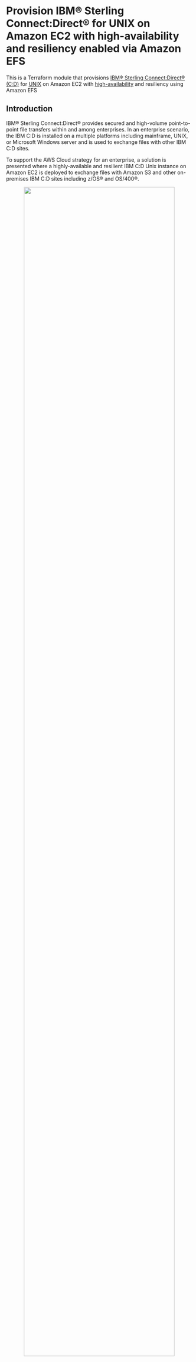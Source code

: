 # Provision IBM® Sterling Connect:Direct® for UNIX on Amazon EC2 with high-availability and resiliency enabled via Amazon EFS

This is a Terraform module that provisions [IBM® Sterling Connect:Direct® (C:D)](https://www.ibm.com/products/connect-direct) for [UNIX](https://www.ibm.com/docs/en/connect-direct/6.2.0?topic=guide-connectdirect-unix-overview) on Amazon EC2 with [high-availability](https://www.ibm.com/docs/en/connect-direct/6.2.0?topic=unix-defining-high-availability-settings-in-configuration-files) and resiliency using Amazon EFS

## Introduction
IBM® Sterling Connect:Direct® provides secured and high-volume point-to-point file transfers within and among enterprises. In an enterprise scenario, the IBM C:D is installed on a multiple platforms including mainframe, UNIX, or Microsoft Windows server and is used to exchange files with other IBM C:D sites.

To support the AWS Cloud strategy for an enterprise, a solution is presented where a highly-available and resilient IBM C:D Unix instance on Amazon EC2 is deployed to exchange files with Amazon S3 and other on-premises IBM C:D sites including z/OS® and OS/400®.
<p align="center"><img src="images/aws-tf-cdu-big-picture.png" width="90%"/></p>

- High-availability is implemented via auto scaling group to maintain minimum 1 IBM C:D Unix instance in the configured availability zones.
- IBM C:D Unix instance is fronted by Network Load-Balancer (NLB) to route the traffic to the available instance.
- On-premises IBM C:D sites communicate via the domain name defined at the Route 53 that is resolved to the NLB.
- Resiliency of the server state is implemented via highly-available and encrypted Amazon EFS instance with mount points in each availability zone.
- Security Groups are used for access control to the C:D server and EFS mount points.

## Features

The terraform module has following features:

- Provision a [IBM C:D Unix](https://www.ibm.com/docs/en/connect-direct/6.2.0?topic=deployment-connectdirect-unix-silent-installation) node with high-availability and resiliency using [Amazon EFS](https://aws.amazon.com/efs/) in the existing VPC and subnets identified via tags.
  - Amazon EC2 [Auto Scaling Group](https://docs.aws.amazon.com/autoscaling/ec2/userguide/auto-scaling-groups.html) is created (`min=1,max=1,desired=1`) to maintain minimum 1 IBM C:D Unix instance.
  - Optionally, provision the IBM C:D Unix node using [Amazon EBS](https://aws.amazon.com/ebs/) without resiliency of state.
- Use a shared Amazon EFS instance (identified by `efs_id`), or provision a new [regional](https://docs.aws.amazon.com/efs/latest/ug/storage-classes.html) Amazon EFS instance with [lifecycle management](https://docs.aws.amazon.com/efs/latest/ug/lifecycle-management-efs.html), [EFS mount target(s)](https://docs.aws.amazon.com/efs/latest/ug/manage-fs-access.html), and [security group](https://docs.aws.amazon.com/efs/latest/ug/network-access.html) in the existing VPC and subnets identified via tags.
  - Optionally encrypt the created EFS file system using an existing [AWS KMS](https://aws.amazon.com/kms/) key or provision a new AWS KMS key for EFS encryption.
  - Adds necessary rules to the EFS security group, so that IBM C:D Unix instance can access it.
- Use an existing [instance profile](https://docs.aws.amazon.com/IAM/latest/UserGuide/id_roles_use_switch-role-ec2_instance-profiles.html) or provision a new instance profile with necessary access to Amazon S3 and Amazon CloudWatch.
- Install and configure the CloudWatch agent to forward the server logs to the Amazon CloudWatch logs.
- Optionally encrypt the attached Amazon EBS, [Amazon CloudWatch Logs](https://docs.aws.amazon.com/AmazonCloudWatch/latest/logs/WhatIsCloudWatchLogs.html), and [AWS System Manager Parameter Store](https://docs.aws.amazon.com/systems-manager/latest/userguide/systems-manager-parameter-store.html) using an existing AWS KMS key or provision a new AWS KMS key for the respective service.
- Optionally create a [Network Load Balancer](https://aws.amazon.com/elasticloadbalancing/network-load-balancer/) to front the network traffic and to provide consistent IP address to the client(s).
- Optionally creates a DNS record for the Network Load Balancer via providing the [Route 53 private hosted zone](https://docs.aws.amazon.com/Route53/latest/DeveloperGuide/hosted-zones-private.html) name.
- Support well-known tag based backup using AWS Backup.
- Customize the IBM C:D Unix node by providing your own
  - node name (`node_name`)
  - server `keycert` file.
  - `netmap.cfg` file (optional).
  - `userfile.cfg` file (optional).
  - installation folder structure (optional).
  - POSIX UID/GID for the `cdadmin` user (optional)
  - extra test or process files to be copied to the server.
  - Source CIDRs to allow access to the server.
  - [Amazon machine image (AMI)](https://docs.aws.amazon.com/AWSEC2/latest/UserGuide/AMIs.html) (optional)
  - [Amazon EC2 instance type](https://aws.amazon.com/ec2/instance-types/) (optional)
- Uniformly name and tag the provisioned resources.
- Additional module ([tls\pca](https://github.com/aws-samples/aws-tf-cdu/tree/main/modules/tls/pca)) is provided for generating IBM C:D Unix compatible server `keycert` file for development and testing purpose.

## Prerequisites

- The target AWS Account and AWS Region are identified.
- The AWS User/Role executing the Terraform scripts must have permissions to provision the target resources in the owner account.
- The [Terraform CLI](https://learn.hashicorp.com/tutorials/terraform/install-cli?in=terraform/aws-get-started) (`version = ">= 1.3.9"`) is installed.
- The [AWS CLI v2](https://awscli.amazonaws.com/v2/documentation/api/latest/reference/index.html) is installed.
- The [Python 3.9+](https://www.python.org/downloads/) is installed.
- AWS SDK for Python [boto3 1.24+](https://boto3.amazonaws.com/v1/documentation/api/latest/guide/quickstart.html#installation) is installed.
- The [openssl 1.1.1+](https://www.openssl.org/) is installed, if you are generating your own server certificate.
- Terraform backend provider and state locking providers are identified and bootstrapped.
  - A [bootstrap](https://github.com/aws-samples/aws-tf-cdu/tree/main/examples/bootstrap) module/example is provided that provisions an Amazon S3 bucket for Terraform state storage and Amazon DynamoDB table for Terraform state locking.
    - **The Amazon S3 bucket name must be globally unique.**
- The target VPC along with the target Subnets exist and are identified via tags.
  - A [vpc](https://github.com/aws-samples/aws-tf-cdu/tree/main/examples/vpc) example is provided that provisions VPC, Subnets and related resources with example tagging.
- Optionally, Route 53 Hosted zone exists and identified by name.
  - The [vpc](https://github.com/aws-samples/aws-tf-cdu/tree/main/examples/vpc) example also creates a private hosted zone.
- A unique project code name e.g., `cdu-x` is identified that will be used to uniformly name the key aliases.
- Uniform resource tagging scheme is identified.
  - *The examples use only two tags: `Env` and `Project`*
- An Amazon S3 bucket (`s3_bucket`), used for the IBM C:D Unix installer binary and configuration files exists and identified by name.
  - *The examples are using the same Amazon S3 bucket that is used for Terraform state.*
- IBM C:D Unix installation binary from the IBM distribution (e.g. IBM_CD_V6.2_UNIX_RedHat.Z.tar.Z) is obtained and uploaded to the `s3_bucket`.
    - Upload the installation binary to the `s3_bucket` at the prefix `/cdu`.
- IBM C:D Unix server `keycert` file is generated and uploaded to the `s3_bucket`.
  - Obtain the TLS server certificate from your enterprise certificate authority (CA) or create a private certificate authority (PCA) and server certificate.
    - *The server `keycert` file is created by concatenating the encrypted private key and the server certificate issued by the CA into a single keycert file.*
  - *A [tls](https://github.com/aws-samples/aws-tf-cdu/tree/main/examples/tls) example is provided that creates a PCA and server `keycert` files that are automatically uploaded to the `s3_bucket`. This can be used for testing purpose only.*
  - If you are generating the server `keycert` file from key/certificate obtained from the enterprise CA.
    - Upload it to the `s3_bucket` along with the CA Certificate and the Issuer Certificate at the prefix `/cdu/node-name`.
- The server private key encryption password is stored in the AWS System Manager Parameter Store.
  - The server `keycert` file has encrypted private key which is protected by a password. This password must be stored in the AWS System Manager Parameter Store with a fixed key "`secret_key_prefix`/cert_password"
- The server [Java KeyStore](https://en.wikipedia.org/wiki/Java_KeyStore) password is stored in the AWS System Manager Parameter Store.
  - The IBM C:D Unix installation process creates a Java KeyStore, which is protected by a password. This password must be stored in the AWS System Manager Parameter Store with a fixed key "`secret_key_prefix`/keystore_password"

## Usage

- Use the module via [GitHub source](https://www.terraform.io/language/modules/sources#github) or copy the module into your repository.
- Incorporate the module in your infrastructure/storage [CI](https://aws.amazon.com/devops/continuous-integration/)/[CD](https://aws.amazon.com/devops/continuous-delivery/) [pipeline](https://docs.aws.amazon.com/codepipeline/latest/userguide/concepts.html) as appropriate.
- This solution uses external module [aws-tf-kms](https://github.com/aws-samples/aws-tf-kms) to provision AWS KMS Key(s), if encryption is enabled and `cdu_encryption.*_kms_alias` is not provided.
- This solution uses external module [aws-tf-efs](https://github.com/aws-samples/aws-tf-efs) to provision Amazon EFS, if `cdu_efs_specs.efs_id` is not provided.
- The following code block is a simple example of using this module with default values.
  ```terraform
  module "cdu" {
    source = "./modules/aws/cdu"

    region = "us-east-1"

    project  = "cdu-x"
    env_name = "dev"

    tags = {
      Env     = "DEV"
      Project = "cdu-x"
    }

    vpc_tags = {
      "ibm/sterling/cdu" = "1"
      "Env"              = "DEV"
    }

    subnet_tags = {
      "ibm/sterling/cdu" = "1"
      "Env"              = "DEV"
    }

    r53_zone_name = "cdu.samples.aws"

    kms_admin_roles = ["Admin"]

    cdu_params = {
      node_name      = "USLDCDUEX1"
      s3_bucket      = "cdu-x-bucket"
      server_keycert = "usldcduex1.cdu-keycert.txt"
    }
  }
  ```


## Scenarios
This solution primarily supports the following scenarios though many other scenarios are possible.
### Scenario 1: Provision IBM® Sterling Connect:Direct® Unix solution - Owned Amazon EFS
In this scenario the lifecycle of IBM C:D Unix node and related resources such as Amazon EFS and mount target(s) are owned by the IBM C:D Unix team. This is applicable when an independent IBM C:D Unix instance is needed and storage is not shared with any other components.

**Prerequisites**
- The target VPC along with the target Subnets exist and identified via tags.
- Optionally, Route 53 Hosted zone exists and identified by name.
<p align="center"><img src="images/aws-tf-cdu-Scenario-2p.png" width="70%"/></p>

- EFS file system does not exist.
- EFS access point does not exist.
- EFS mount targets do not exist in the target VPC Subnets.
- EFS Security Group does not exist.
- An Amazon S3 bucket (`s3_bucket`), used for the IBM C:D Unix installer binary and configuration files exists and identified by name.
- IBM C:D Unix installation binary from the IBM distribution (e.g. IBM_CD_V6.2_UNIX_RedHat.Z.tar.Z) is obtained and uploaded to the `s3_bucket`.
- IBM C:D Unix server `keycert` file is obtained and uploaded to the `s3_bucket`.
- The server private key encryption password is stored in the AWS System Manager Parameter Store.
- The server [Java KeyStore](https://en.wikipedia.org/wiki/Java_KeyStore) password is stored in the AWS System Manager Parameter Store.

**Outcome**
<p align="center"><img src="images/aws-tf-cdu-Scenario-2o.png" width="80%"/></p>

- EFS file system is created.
- EFS Security Group is created with default rules.
- EFS mount targets are created in the target VPC Subnets.
- Standardized EFS resource policy is created.
- No EFS access points are created.
- Encrypted CloudWatch log group is created for CDU node logs.
- IAM role and instance profile for CDU instance is created.
- Security Group for network access control to CDU instance is created.
- CDU instance is provisioned with state managed on EFS.
- Test files and scripts are copied to the CDU instance.
- Auto scaling group is created to manage minimum availability of CDU instance.
- NLB instances is provisioned fronting the CDU instance.
- Route 53 alias record is created pointing to NLB.

Refer [examples/cdu/scenario1](https://github.com/aws-samples/aws-tf-cdu/tree/main/examples/cdu/scenario1) to build this scenario
### Scenario 2: Provision IBM® Sterling Connect:Direct® Unix solution - Shared Amazon EFS
In this scenario the lifecycle of a shared Amazon EFS and mount target(s) is owned by a centralized team, while the lifecycle of IBM C:D Unix node and related resources is owned by the IBM C:D Unix team. This is applicable when an IBM C:D Unix instance may share the storage with other components. For example:
- AWS Transfer family SFTP server is created that may use this shared EFS as storage backend.
- Amazon EC2 instances may mount this EFS to exchange files with SFTP server or IBM C:D Unix node.

**Prerequisites**
- The target VPC along with the target Subnets exist and identified via tags.
- Optionally, Route 53 Hosted zone exists and identified by name.
<p align="center"><img src="images/aws-tf-cdu-Scenario-1p.png" width="70%"/></p>

- EFS file system exist.
- EFS mount targets exist in the target VPC Subnets.
- EFS Security Group exist and identified via tags.
- An Amazon S3 bucket (`s3_bucket`), used for the IBM C:D Unix installer binary and configuration files exists and identified by name.
- IBM C:D Unix installation binary from the IBM distribution (e.g. IBM_CD_V6.2_UNIX_RedHat.Z.tar.Z) is obtained and uploaded to the `s3_bucket`.
- IBM C:D Unix server `keycert` file is obtained and uploaded to the `s3_bucket`.
- The server private key encryption password is stored in the AWS System Manager Parameter Store.
- The server [Java KeyStore](https://en.wikipedia.org/wiki/Java_KeyStore) password is stored in the AWS System Manager Parameter Store.

**Outcome**
<p align="center"><img src="images/aws-tf-cdu-Scenario-1o.png" width="80%"/></p>

- Encrypted CloudWatch log group is created for CDU node logs.
- IAM role and instance profile for CDU instance is created.
- Security Group for network access control to CDU instance is created.
- CDU instance is provisioned with state managed on EFS.
- Test files and scripts are copied to the CDU instance.
- Auto scaling group is created to manage minimum availability of CDU instance.
- NLB instances is provisioned fronting the CDU instance.
- Route 53 alias record is created pointing to NLB.

Refer [examples/cdu/scenario2](https://github.com/aws-samples/aws-tf-cdu/tree/main/examples/cdu/scenario2) to build this scenario
## Future Enhancements
- Support for IBM Sterling Connect:Direct Web Services can be added.

## Security

See [CONTRIBUTING](https://github.com/aws-samples/aws-tf-cdu/tree/main/CONTRIBUTING.md#security-issue-notifications) for more information.

## License

This library is licensed under the MIT-0 License. See the [LICENSE](https://github.com/aws-samples/aws-tf-cdu/tree/main/LICENSE) file.
